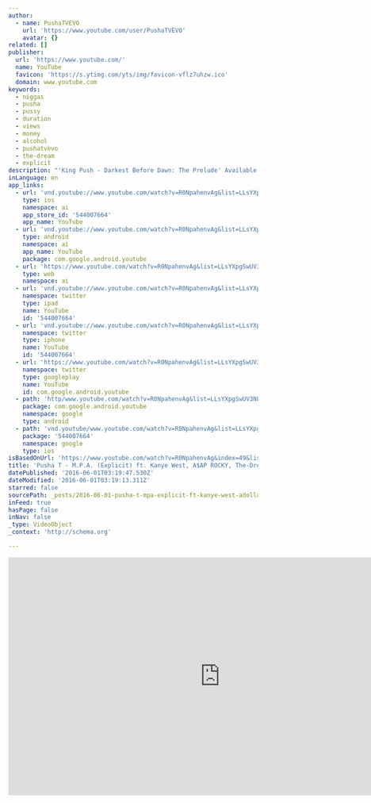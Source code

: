 ```yaml
---
author:
  - name: PushaTVEVO
    url: 'https://www.youtube.com/user/PushaTVEVO'
    avatar: {}
related: []
publisher:
  url: 'https://www.youtube.com/'
  name: YouTube
  favicon: 'https://s.ytimg.com/yts/img/favicon-vflz7uhzw.ico'
  domain: www.youtube.com
keywords:
  - niggas
  - pusha
  - pussy
  - duration
  - views
  - money
  - alcohol
  - pushatvevo
  - the-dream
  - explicit
description: "'King Push - Darkest Before Dawn: The Prelude' Available Everywhere Now! Download: http://smarturl.it/KingPushDBD?IQid=MPAVEVO Stream/Share \"M.P.A.\" Feat."
inLanguage: en
app_links:
  - url: 'vnd.youtube://www.youtube.com/watch?v=R0NpahenvAg&list=LLsYXpgSwUV3N8XVfVgPV0rw&index=49&feature=applinks'
    type: ios
    namespace: ai
    app_store_id: '544007664'
    app_name: YouTube
  - url: 'vnd.youtube://www.youtube.com/watch?v=R0NpahenvAg&list=LLsYXpgSwUV3N8XVfVgPV0rw&index=49&feature=applinks'
    type: android
    namespace: ai
    app_name: YouTube
    package: com.google.android.youtube
  - url: 'https://www.youtube.com/watch?v=R0NpahenvAg&list=LLsYXpgSwUV3N8XVfVgPV0rw&index=49&feature=applinks'
    type: web
    namespace: ai
  - url: 'vnd.youtube://www.youtube.com/watch?v=R0NpahenvAg&list=LLsYXpgSwUV3N8XVfVgPV0rw&index=49&feature=applinks'
    namespace: twitter
    type: ipad
    name: YouTube
    id: '544007664'
  - url: 'vnd.youtube://www.youtube.com/watch?v=R0NpahenvAg&list=LLsYXpgSwUV3N8XVfVgPV0rw&index=49&feature=applinks'
    namespace: twitter
    type: iphone
    name: YouTube
    id: '544007664'
  - url: 'https://www.youtube.com/watch?v=R0NpahenvAg&list=LLsYXpgSwUV3N8XVfVgPV0rw&index=49'
    namespace: twitter
    type: googleplay
    name: YouTube
    id: com.google.android.youtube
  - path: 'http/www.youtube.com/watch?v=R0NpahenvAg&list=LLsYXpgSwUV3N8XVfVgPV0rw&index=49'
    package: com.google.android.youtube
    namespace: google
    type: android
  - path: 'vnd.youtube/www.youtube.com/watch?v=R0NpahenvAg&list=LLsYXpgSwUV3N8XVfVgPV0rw&index=49'
    package: '544007664'
    namespace: google
    type: ios
isBasedOnUrl: 'https://www.youtube.com/watch?v=R0NpahenvAg&index=49&list=LLsYXpgSwUV3N8XVfVgPV0rw'
title: 'Pusha T - M.P.A. (Explicit) ft. Kanye West, A$AP ROCKY, The-Dream'
datePublished: '2016-06-01T03:19:47.530Z'
dateModified: '2016-06-01T03:19:13.311Z'
starred: false
sourcePath: _posts/2016-06-01-pusha-t-mpa-explicit-ft-kanye-west-adollarap-rocky-the-.md
inFeed: true
hasPage: false
inNav: false
_type: VideoObject
_context: 'http://schema.org'

---
```

<iframe src="https://cdn.embedly.com/widgets/media.html?src=https%3A%2F%2Fwww.youtube.com%2Fembed%2FR0NpahenvAg%3Ffeature%3Doembed&amp;url=http%3A%2F%2Fwww.youtube.com%2Fwatch%3Fv%3DR0NpahenvAg&amp;image=https%3A%2F%2Fi.ytimg.com%2Fvi%2FR0NpahenvAg%2Fhqdefault.jpg&amp;key=b7d04c9b404c499eba89ee7072e1c4f7&amp;type=text%2Fhtml&amp;schema=youtube" width="854" height="480" scrolling="no" frameborder="0" allowfullscreen="" style=""></iframe>